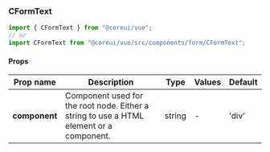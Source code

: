 ### CFormText

```jsx
import { CFormText } from "@coreui/vue";
// or
import CFormText from "@coreui/vue/src/components/form/CFormText";
```

#### Props

| Prop name     | Description                                                                             | Type   | Values | Default |
| ------------- | --------------------------------------------------------------------------------------- | ------ | ------ | ------- |
| **component** | Component used for the root node. Either a string to use a HTML element or a component. | string | -      | 'div'   |
